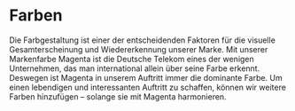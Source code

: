 # Farben

Die Farbgestaltung ist einer der entscheidenden Faktoren für die visuelle Gesamterscheinung und Wiedererkennung unserer Marke. Mit unserer Markenfarbe Magenta ist die Deutsche Telekom eines der wenigen Unternehmen, das man international allein über seine Farbe erkennt. Deswegen ist Magenta in unserem Auftritt immer die dominante Farbe. Um einen lebendigen und interessanten Auftritt zu schaffen, können wir weitere Farben hinzufügen – solange sie mit Magenta harmonieren.
